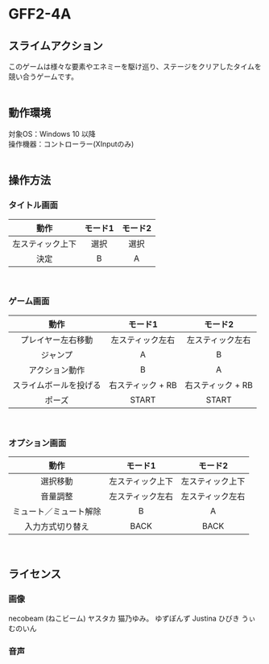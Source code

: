 # GFF2-4A

## スライムアクション
このゲームは様々な要素やエネミーを駆け巡り、ステージをクリアしたタイムを競い合うゲームです。
<br><br>

## 動作環境
対象OS：Windows 10 以降  
 操作機器：コントローラー(XInputのみ)
 <br><br>
 
## 操作方法
### タイトル画面
|動作 |モード1		|モード2		|
|:-----:|:-------------------------:|:-----:|
|左スティック上下|選択	|選択	|
|決定   |B	|A	|

<br>

### ゲーム画面
|動作 |モード1		|モード2		|
|:-----:|:-------------------------:|:-----:|
|プレイヤー左右移動	|左スティック左右|左スティック左右|
|ジャンプ	|A	|B	|
|アクション動作	|B	|A	|
|スライムボールを投げる	|右スティック + RB|右スティック + RB|
|ポーズ|START	|START	|

<br>

### オプション画面
|動作 |モード1		|モード2		|
|:-----:|:-------------------------:|:-----:|
|選択移動	|左スティック上下|左スティック上下|
|音量調整	|左スティック左右|左スティック左右|
|ミュート／ミュート解除	|B	|A	|
|入力方式切り替え	|BACK	|BACK	|

<br>


## ライセンス  
### 画像  
necobeam (ねこビーム)
ヤスタカ
猫乃ゆみ。
ゆずぽんず
Justina
ひびき
うぃむのいん

### 音声
